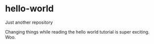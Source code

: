 # hello-world
Just another repository

Changing things while reading the hello world tutorial is super exciting. Woo.
